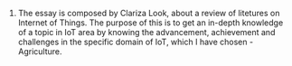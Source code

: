 1. The essay is composed by Clariza Look, about a review of litetures on Internet of Things. The purpose of this is to get an in-depth knowledge of a topic in IoT area by knowing the advancement, achievement and challenges in the specific domain of IoT, which I have chosen - Agriculture. 
